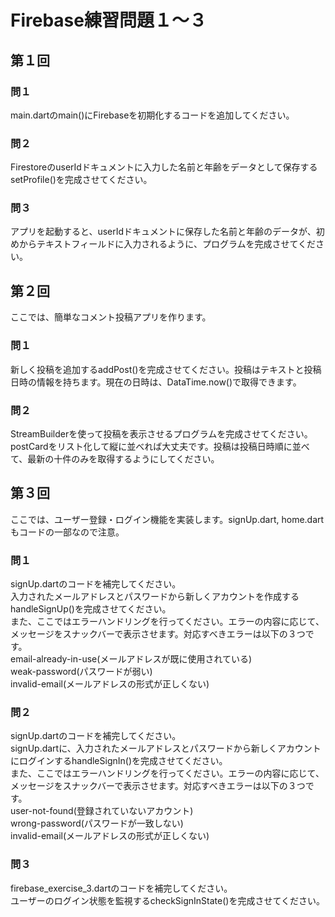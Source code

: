 # Firebase練習問題１〜３


## 第１回
### 問１
main.dartのmain()にFirebaseを初期化するコードを追加してください。
### 問２
FirestoreのuserIdドキュメントに入力した名前と年齢をデータとして保存するsetProfile()を完成させてください。
### 問３
アプリを起動すると、userIdドキュメントに保存した名前と年齢のデータが、初めからテキストフィールドに入力されるように、プログラムを完成させてください。

## 第２回
ここでは、簡単なコメント投稿アプリを作ります。
### 問１
新しく投稿を追加するaddPost()を完成させてください。投稿はテキストと投稿日時の情報を持ちます。現在の日時は、DataTime.now()で取得できます。
### 問２
StreamBuilderを使って投稿を表示させるプログラムを完成させてください。postCardをリスト化して縦に並べれば大丈夫です。投稿は投稿日時順に並べて、最新の十件のみを取得するようにしてください。

## 第３回
ここでは、ユーザー登録・ログイン機能を実装します。signUp.dart, home.dartもコードの一部なので注意。
### 問１
signUp.dartのコードを補完してください。  
入力されたメールアドレスとパスワードから新しくアカウントを作成するhandleSignUp()を完成させてください。  
また、ここではエラーハンドリングを行ってください。エラーの内容に応じて、メッセージをスナックバーで表示させます。対応すべきエラーは以下の３つです。  
email-already-in-use(メールアドレスが既に使用されている)  
weak-password(パスワードが弱い)  
invalid-email(メールアドレスの形式が正しくない)
### 問２
signUp.dartのコードを補完してください。  
signUp.dartに、入力されたメールアドレスとパスワードから新しくアカウントにログインするhandleSignIn()を完成させてください。  
また、ここではエラーハンドリングを行ってください。エラーの内容に応じて、メッセージをスナックバーで表示させます。対応すべきエラーは以下の３つです。  
user-not-found(登録されていないアカウント)  
wrong-password(パスワードが一致しない)  
invalid-email(メールアドレスの形式が正しくない)
### 問３
firebase_exercise_3.dartのコードを補完してください。  
ユーザーのログイン状態を監視するcheckSignInState()を完成させてください。
